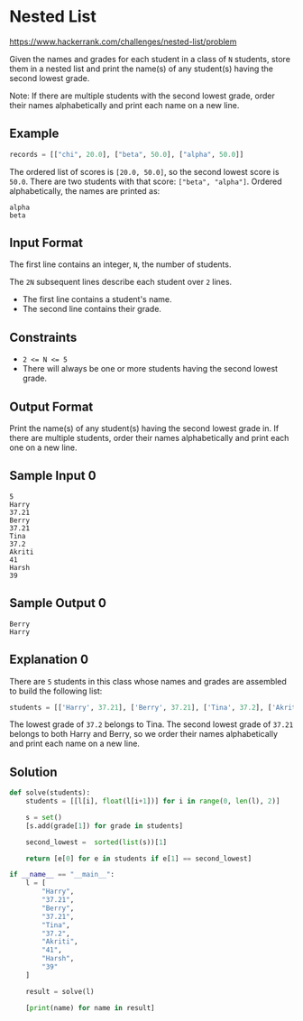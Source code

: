 # Nested List

https://www.hackerrank.com/challenges/nested-list/problem

Given the names and grades for each student in a class of `N` students, store them in a nested list and print the name(s) of any student(s) having the second lowest grade.

Note: If there are multiple students with the second lowest grade, order their names alphabetically and print each name on a new line.

## Example

```py
records = [["chi", 20.0], ["beta", 50.0], ["alpha", 50.0]]
```

The ordered list of scores is `[20.0, 50.0]`, so the second lowest score is `50.0`. There are two students with that score: `["beta", "alpha"]`. Ordered alphabetically, the names are printed as:

```
alpha
beta
```

## Input Format

The first line contains an integer, `N`, the number of students.

The `2N` subsequent lines describe each student over `2` lines.
* The first line contains a student's name.
* The second line contains their grade.

## Constraints

* `2 <= N <= 5`
* There will always be one or more students having the second lowest grade.

## Output Format

Print the name(s) of any student(s) having the second lowest grade in. If there are multiple students, order their names alphabetically and print each one on a new line.

## Sample Input 0

```
5
Harry
37.21
Berry
37.21
Tina
37.2
Akriti
41
Harsh
39
```

## Sample Output 0

```
Berry
Harry
```

## Explanation 0

There are `5` students in this class whose names and grades are assembled to build the following list:

```py
students = [['Harry', 37.21], ['Berry', 37.21], ['Tina', 37.2], ['Akriti', 41], ['Harsh', 39]]
```

The lowest grade of `37.2` belongs to Tina. The second lowest grade of `37.21` belongs to both Harry and Berry, so we order their names alphabetically and print each name on a new line.

## Solution

```py
def solve(students):
    students = [[l[i], float(l[i+1])] for i in range(0, len(l), 2)]

    s = set()
    [s.add(grade[1]) for grade in students]

    second_lowest =  sorted(list(s))[1]

    return [e[0] for e in students if e[1] == second_lowest]

if __name__ == "__main__":
    l = [
        "Harry",
        "37.21",
        "Berry",
        "37.21",
        "Tina",
        "37.2",
        "Akriti",
        "41",
        "Harsh",
        "39"
    ]

    result = solve(l)

    [print(name) for name in result]
```